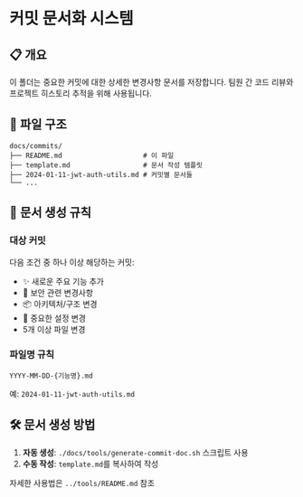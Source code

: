 # 커밋 문서화 시스템

## 📋 개요
이 폴더는 중요한 커밋에 대한 상세한 변경사항 문서를 저장합니다.
팀원 간 코드 리뷰와 프로젝트 히스토리 추적을 위해 사용됩니다.

## 📂 파일 구조
```
docs/commits/
├── README.md                    # 이 파일
├── template.md                  # 문서 작성 템플릿
├── 2024-01-11-jwt-auth-utils.md # 커밋별 문서들
└── ...
```

## 📝 문서 생성 규칙

### 대상 커밋
다음 조건 중 하나 이상 해당하는 커밋:
- ✨ 새로운 주요 기능 추가
- 🔐 보안 관련 변경사항
- 📦️ 아키텍처/구조 변경
- 🔧 중요한 설정 변경
- 5개 이상 파일 변경

### 파일명 규칙
`YYYY-MM-DD-{기능명}.md`

예: `2024-01-11-jwt-auth-utils.md`

## 🛠️ 문서 생성 방법
1. **자동 생성**: `./docs/tools/generate-commit-doc.sh` 스크립트 사용
2. **수동 작성**: `template.md`를 복사하여 작성

자세한 사용법은 `../tools/README.md` 참조